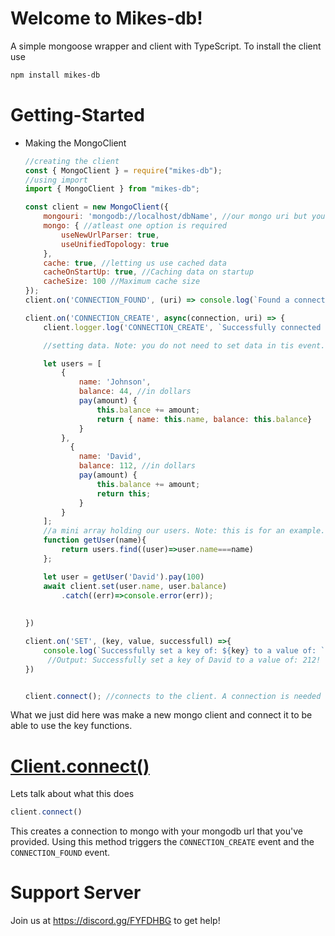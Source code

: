 Welcome to Mikes-db!
=======
A simple mongoose wrapper and client with TypeScript. 
To install the client use 
```txt 
npm install mikes-db
```

# Getting-Started

- Making the MongoClient
    ```js
    //creating the client
    const { MongoClient } = require("mikes-db");
    //using import
    import { MongoClient } from "mikes-db";

    const client = new MongoClient({
        mongouri: 'mongodb://localhost/dbName', //our mongo uri but you can use any
        mongo: { //atleast one option is required
            useNewUrlParser: true,
            useUnifiedTopology: true
        },
        cache: true, //letting us use cached data
        cacheOnStartUp: true, //Caching data on startup
        cacheSize: 100 //Maximum cache size
    });
    client.on('CONNECTION_FOUND', (uri) => console.log(`Found a connection at ${uri}!`)); //A connection found event that is triggered whenever we call connect()

    client.on('CONNECTION_CREATE', async(connection, uri) => {
        client.logger.log('CONNECTION_CREATE', `Successfully connected to the database using ${uri}!`);

        //setting data. Note: you do not need to set data in tis event. You just need to make sure you are connected

        let users = [
            {
                name: 'Johnson',
                balance: 44, //in dollars
                pay(amount) {
                    this.balance += amount;
                    return { name: this.name, balance: this.balance}
                }
            },
              {
                name: 'David',
                balance: 112, //in dollars
                pay(amount) {
                    this.balance += amount;
                    return this;
                }
            }
        ];
        //a mini array holding our users. Note: this is for an example. You do not need to make an array of users when setting data
        function getUser(name){
            return users.find((user)=>user.name===name)
        };

        let user = getUser('David').pay(100)
        await client.set(user.name, user.balance)
            .catch((err)=>console.error(err));
       
        
    })
    
    client.on('SET', (key, value, successfull) =>{
        console.log(`Successfully set a key of: ${key} to a value of: `, value, "!");
         //Output: Successfully set a key of David to a value of: 212!
    })
    

    client.connect(); //connects to the client. A connection is needed to be able to use the set,fetch and get function
    ```
<p>What we just did here was make a new mongo client and connect it to be able to use the key functions.</p>


# [Client.connect()](https://github.com/mikebots/mikes-db/blob/main/src/classes/MongoClient.ts)
Lets talk about what this does
```js
client.connect()
```
This creates a connection to mongo with your mongodb url that you've provided. Using this method triggers the `CONNECTION_CREATE` event and the `CONNECTION_FOUND` event.



# Support Server
Join us at https://discord.gg/FYFDHBG to get help!
